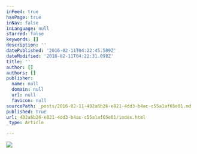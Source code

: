 ```yaml
---
inFeed: true
hasPage: true
inNav: false
inLanguage: null
starred: false
keywords: []
description: ''
datePublished: '2016-02-11T04:22:45.589Z'
dateModified: '2016-02-11T04:22:31.098Z'
title: ''
author: []
authors: []
publisher:
  name: null
  domain: null
  url: null
  favicon: null
sourcePath: _posts/2016-02-11-402a6b26-e821-4dd3-b4ac-c55a1af65e01.md
published: true
url: 402a6b26-e821-4dd3-b4ac-c55a1af65e01/index.html
_type: Article

---
```

![](https://the-grid-user-content.s3-us-west-2.amazonaws.com/76ae6ec5-8cb9-410a-a8a7-6ac3c19bd4e0.JPG)